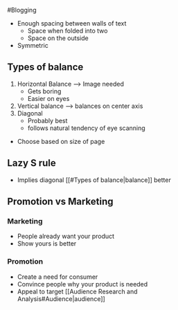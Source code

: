 #Blogging
- Enough spacing between walls of text
	- Space when folded into two
	- Space on the outside
- Symmetric
## Types of balance
1. Horizontal Balance --> Image needed
   - Gets boring 
   - Easier on eyes
2. Vertical balance --> balances on center axis
3. Diagonal
   - Probably best
   - follows natural tendency of eye scanning
- Choose based on size of page
## Lazy S rule
- Implies diagonal [[#Types of balance|balance]] better

## Promotion vs Marketing
### Marketing 
- People already want your product
- Show yours is better
### Promotion
- Create a need for consumer
- Convince people why your product is needed
- Appeal to target [[Audience Research and Analysis#Audience|audience]]